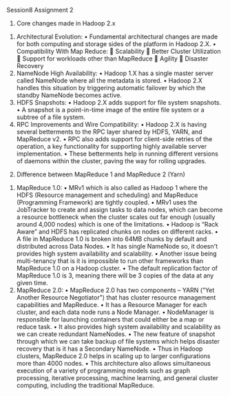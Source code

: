 Session8
Assignment 2
1)	Core changes made in Hadoop 2.x
1.	Architectural Evolution: 
•	Fundamental architectural changes are made for both computing and storage sides of the platform in Hadoop 2.X.
•	Compatibility With Map Reduce:
	Scalability
	Better Cluster Utilization
	Support for workloads other than MapReduce
	Agility
	Disaster Recovery
2.	NameNode High Availability: 
•	Hadoop 1.X has a single master server called NameNode where all the metadata is stored.
•	Hadoop 2.X handles this situation by triggering automatic failover by which the standby NameNode becomes active.
3.	HDFS Snapshots: 
•	Hadoop 2.X adds support for file system snapshots.
•	A snapshot is a point-in-time image of the entire file system or a subtree of a file system.
4.	RPC Improvements and Wire Compatibility:
•	Hadoop 2.X is having several betterments to the RPC layer shared by HDFS, YARN, and MapReduce v2. 
•	RPC also adds support for client-side retries of the operation, a key functionality for supporting highly available server implementation. 
•	These betterments help in running different versions of daemons within the cluster, paving the way for rolling upgrades.

2)	Difference between MapReduce 1 and MapReduce 2 (Yarn)
1.	MapReduce 1.0:
•	MRv1 which is also called as Hadoop 1 where the HDFS (Resource management and scheduling) and MapReduce (Programming Framework) are tightly coupled.
•	MRv1 uses the JobTracker to create and assign tasks to data nodes, which can become a resource bottleneck when the cluster scales out far enough (usually around 4,000 nodes) which is one of the limitations.
•	Hadoop is “Rack Aware” and HDFS has replicated chunks on nodes on different racks.
•	A file in MapReduce 1.0 is broken into 64MB chunks by default and distributed across Data Nodes.
•	It has single NameNode so, it doesn't provides high system availability and scalability.
•	Another issue being multi-tenancy that is it is impossible to run other frameworks than MapReduce 1.0 on a Hadoop cluster.
•	The default replication factor of MapReduce 1.0 is 3, meaning there will be 3 copies of the data at any given time.
2.	MapReduce 2.0:
•	MapReduce 2.0 has two components – YARN ("Yet Another Resource Negotiator") that has cluster resource management capabilities and MapReduce.
•	It has a Resource Manager for each cluster, and each data node runs a Node Manager.
•	NodeManager is responsible for launching containers that could either be a map or reduce task.
•	It also provides high system availability and scalability as we can create redundant NameNodes.
•	The new feature of snapshot through which we can take backup of file systems which helps disaster recovery that is it has a Secondary NameNode.
•	Thus in Hadoop clusters, MapReduce 2.0 helps in scaling up to larger configurations more than 4000 nodes.
•	This architecture also allows simultaneous execution of a variety of programming models such as graph processing, iterative processing, machine learning, and general cluster computing, including the traditional MapReduce.
